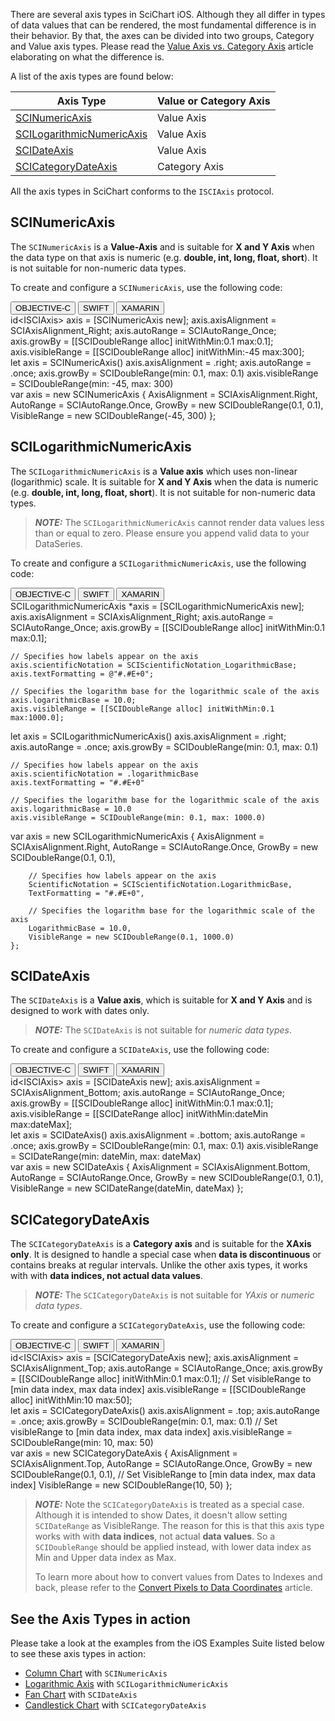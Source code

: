 There are several axis types in SciChart iOS. Although they all differ in types of data values that can be rendered, the most fundamental difference is in their behavior. By that, the axes can be divided into two groups, Category and Value axis types. Please read the [Value Axis vs. Category Axis](value-axis-vs-category-axis.html) article elaborating on what the difference is.

A list of the axis types are found below:

| **Axis Type**                                           | **Value or Category Axis** |
| ------------------------------------------------------- | -------------------------- |
| [SCINumericAxis](#scinumericaxis)                       | Value Axis                 |
| [SCILogarithmicNumericAxis](#scilogarithmicnumericaxis) | Value Axis                 |
| [SCIDateAxis](#scidateaxis)                             | Value Axis                 |
| [SCICategoryDateAxis](#scicategorydateaxis)             | Category Axis              |

All the axis types in SciChart conforms to the `ISCIAxis` protocol.

## SCINumericAxis
The `SCINumericAxis` is a **Value-Axis** and is suitable for **X and Y Axis** when the data type on that axis is numeric (e.g. **double, int, long, float, short**). It is not suitable for non-numeric data types.

To create and configure a `SCINumericAxis`, use the following code:

<div class="code-snippet-tabs">
  <button class="code-snippet-tab" onclick="showCodeFor(event, 'objectivec')">OBJECTIVE-C</button>
  <button class="code-snippet-tab" onclick="showCodeFor(event, 'swift')">SWIFT</button>
  <button class="code-snippet-tab" onclick="showCodeFor(event, 'cs')">XAMARIN</button>
</div>
<div class="code-snippet" id="objectivec" >
    id&lt;ISCIAxis&gt; axis = [SCINumericAxis new];
    axis.axisAlignment = SCIAxisAlignment_Right;
    axis.autoRange = SCIAutoRange_Once;
    axis.growBy = [[SCIDoubleRange alloc] initWithMin:0.1 max:0.1];
    axis.visibleRange = [[SCIDoubleRange alloc] initWithMin:-45 max:300];
</div>
<div class="code-snippet" id="swift">
    let axis = SCINumericAxis()
    axis.axisAlignment = .right;
    axis.autoRange = .once;
    axis.growBy = SCIDoubleRange(min: 0.1, max: 0.1)
    axis.visibleRange = SCIDoubleRange(min: -45, max: 300)
</div>
<div class="code-snippet" id="cs">
    var axis = new SCINumericAxis
    {
        AxisAlignment = SCIAxisAlignment.Right,
        AutoRange = SCIAutoRange.Once,
        GrowBy = new SCIDoubleRange(0.1, 0.1),
        VisibleRange = new SCIDoubleRange(-45, 300)
    };
</div>

## SCILogarithmicNumericAxis
The `SCILogarithmicNumericAxis` is a **Value axis** which uses non-linear (logarithmic) scale. It is suitable for **X and Y Axis** when the data is numeric (e.g. **double, int, long, float, short**). It is not suitable for non-numeric data types.

> **_NOTE:_** The `SCILogarithmicNumericAxis` cannot render data values less than or equal to zero. Please ensure you append valid data to your DataSeries.

To create and configure a `SCILogarithmicNumericAxis`, use the following code:

<div class="code-snippet-tabs">
  <button class="code-snippet-tab" onclick="showCodeFor(event, 'objectivec')">OBJECTIVE-C</button>
  <button class="code-snippet-tab" onclick="showCodeFor(event, 'swift')">SWIFT</button>
  <button class="code-snippet-tab" onclick="showCodeFor(event, 'cs')">XAMARIN</button>
</div>
<div class="code-snippet" id="objectivec" >
    SCILogarithmicNumericAxis *axis = [SCILogarithmicNumericAxis new];
    axis.axisAlignment = SCIAxisAlignment_Right;
    axis.autoRange = SCIAutoRange_Once;
    axis.growBy = [[SCIDoubleRange alloc] initWithMin:0.1 max:0.1];
    
    // Specifies how labels appear on the axis
    axis.scientificNotation = SCIScientificNotation_LogarithmicBase;
    axis.textFormatting = @"#.#E+0";
    
    // Specifies the logarithm base for the logarithmic scale of the axis
    axis.logarithmicBase = 10.0;
    axis.visibleRange = [[SCIDoubleRange alloc] initWithMin:0.1 max:1000.0];
</div>
<div class="code-snippet" id="swift">
    let axis = SCILogarithmicNumericAxis()
    axis.axisAlignment = .right;
    axis.autoRange = .once;
    axis.growBy = SCIDoubleRange(min: 0.1, max: 0.1)
    
    // Specifies how labels appear on the axis
    axis.scientificNotation = .logarithmicBase
    axis.textFormatting = "#.#E+0"
    
    // Specifies the logarithm base for the logarithmic scale of the axis
    axis.logarithmicBase = 10.0
    axis.visibleRange = SCIDoubleRange(min: 0.1, max: 1000.0)
</div>
<div class="code-snippet" id="cs">
    var axis = new SCILogarithmicNumericAxis
    {
        AxisAlignment = SCIAxisAlignment.Right,
        AutoRange = SCIAutoRange.Once,
        GrowBy = new SCIDoubleRange(0.1, 0.1),

        // Specifies how labels appear on the axis
        ScientificNotation = SCIScientificNotation.LogarithmicBase,
        TextFormatting = "#.#E+0",

        // Specifies the logarithm base for the logarithmic scale of the axis
        LogarithmicBase = 10.0,
        VisibleRange = new SCIDoubleRange(0.1, 1000.0)
    };
</div>

## SCIDateAxis
The `SCIDateAxis` is a **Value axis**, which is suitable for **X and Y Axis** and is designed to work with dates only. 
> **_NOTE:_** The `SCIDateAxis` is not suitable for *numeric data types*.

To create and configure a `SCIDateAxis`, use the following code:

<div class="code-snippet-tabs">
  <button class="code-snippet-tab" onclick="showCodeFor(event, 'objectivec')">OBJECTIVE-C</button>
  <button class="code-snippet-tab" onclick="showCodeFor(event, 'swift')">SWIFT</button>
  <button class="code-snippet-tab" onclick="showCodeFor(event, 'cs')">XAMARIN</button>
</div>
<div class="code-snippet" id="objectivec" >
    id&lt;ISCIAxis&gt; axis = [SCIDateAxis new];
    axis.axisAlignment = SCIAxisAlignment_Bottom;
    axis.autoRange = SCIAutoRange_Once;
    axis.growBy = [[SCIDoubleRange alloc] initWithMin:0.1 max:0.1];
    axis.visibleRange = [[SCIDateRange alloc] initWithMin:dateMin max:dateMax];
</div>
<div class="code-snippet" id="swift">
    let axis = SCIDateAxis()
    axis.axisAlignment = .bottom;
    axis.autoRange = .once;
    axis.growBy = SCIDoubleRange(min: 0.1, max: 0.1)
    axis.visibleRange = SCIDateRange(min: dateMin, max: dateMax)
</div>
<div class="code-snippet" id="cs">
    var axis = new SCIDateAxis
    {
        AxisAlignment = SCIAxisAlignment.Bottom,
        AutoRange = SCIAutoRange.Once,
        GrowBy = new SCIDoubleRange(0.1, 0.1),
        VisibleRange = new SCIDateRange(dateMin, dateMax)
    };
</div>

## SCICategoryDateAxis
The `SCICategoryDateAxis` is a **Category axis** and is suitable for the **XAxis only**. It is designed to handle a special case when **data is discontinuous** or contains breaks at regular intervals. Unlike the other axis types, it works with with **data indices, not actual data values**.
> **_NOTE:_** The `SCICategoryDateAxis` is not suitable for *YAxis* or *numeric data types*.

To create and configure a `SCICategoryDateAxis`, use the following code:

<div class="code-snippet-tabs">
  <button class="code-snippet-tab" onclick="showCodeFor(event, 'objectivec')">OBJECTIVE-C</button>
  <button class="code-snippet-tab" onclick="showCodeFor(event, 'swift')">SWIFT</button>
  <button class="code-snippet-tab" onclick="showCodeFor(event, 'cs')">XAMARIN</button>
</div>
<div class="code-snippet" id="objectivec" >
    id&lt;ISCIAxis&gt; axis = [SCICategoryDateAxis new];
    axis.axisAlignment = SCIAxisAlignment_Top;
    axis.autoRange = SCIAutoRange_Once;
    axis.growBy = [[SCIDoubleRange alloc] initWithMin:0.1 max:0.1];
    // Set visibleRange to [min data index, max data index]
    axis.visibleRange = [[SCIDoubleRange alloc] initWithMin:10 max:50];
</div>
<div class="code-snippet" id="swift">
    let axis = SCICategoryDateAxis()
    axis.axisAlignment = .top;
    axis.autoRange = .once;
    axis.growBy = SCIDoubleRange(min: 0.1, max: 0.1)
    // Set visibleRange to [min data index, max data index]
    axis.visibleRange = SCIDoubleRange(min: 10, max: 50)
</div>
<div class="code-snippet" id="cs">
    var axis = new SCICategoryDateAxis
    {
        AxisAlignment = SCIAxisAlignment.Top,
        AutoRange = SCIAutoRange.Once,
        GrowBy = new SCIDoubleRange(0.1, 0.1),
        // Set VisibleRange to [min data index, max data index]
        VisibleRange = new SCIDoubleRange(10, 50)
    };
</div>

> **_NOTE:_** Note the `SCICategoryDateAxis` is treated as a special case. 
> Although it is intended to show Dates, it doesn't allow setting `SCIDateRange` as VisibleRange. 
> The reason for this is that this axis type works with with **data indices**, not actual **data values**. 
> So a `SCIDoubleRange` should be applied instead, with lower data index as Min and Upper data index as Max.
> 
> To learn more about how to convert values from Dates to Indexes and back, please refer to the [Convert Pixels to Data Coordinates](axis-apis---convert-pixel-to-data-coordinates.html) article.

## See the Axis Types in action
Please take a look at the examples from the iOS Examples Suite listed below to see these axis types in action:
- [Column Chart](https://www.scichart.com/example/ios-column-chart-demo/) with `SCINumericAxis`
- [Logarithmic Axis](https://www.scichart.com/example/ios-chart-example-logarithmic-axis/) with `SCILogarithmicNumericAxis`
- [Fan Chart](https://www.scichart.com/example/ios-fan-chart/) with `SCIDateAxis`
- [Candlestick Chart](https://www.scichart.com/example/ios-candlestick-chart-demo/) with `SCICategoryDateAxis`